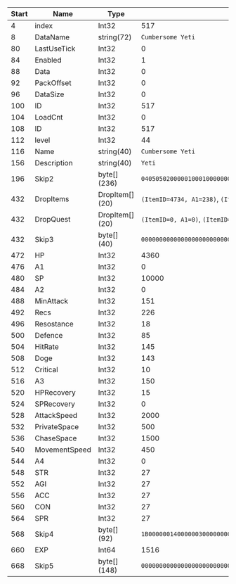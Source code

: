 |Start|Name|Type|Example|
|---|---|---|---|
|4|index|Int32|517|
|8|DataName|string(72)|`Cumbersome Yeti`|
|80|LastUseTick|Int32|0|
|84|Enabled|Int32|1|
|88|Data|Int32|0|
|92|PackOffset|Int32|0|
|96|DataSize|Int32|0|
|100|ID|Int32|517|
|104|LoadCnt|Int32|0|
|108|ID|Int32|517|
|112|level|Int32|44|
|116|Name|string(40)|`Cumbersome Yeti`|
|156|Description|string(40)|`Yeti`|
|196|Skip2|byte[] (236)|`0405050200000100010000000000000000000000000000000000000000000000010000000000000001006E0064008C018D018E010000CEFF0000FFFFFFFFFFFFFFFFFFFFFFFFFFFFFFFFFFFFFFFFFFFFFFFFFFFFFFFFFFFFFFFFFFFFFFFFFFFF2731704027317040B4C85E4028000105000205008F018E01000000000000000000000000000000000101000000000000000000001900000064000000FFFFFFFFFFFFFFFFFFFFFFFFFFFFFFFFFFFFFFFFFFFFFFFFFFFFFFFFFFFFFFFFFFFFFFFFFFFFFFFFFFFFFFFFFFFFFFFFFFFFFFFFFFFFFFFFFFFFFFFFFFFFFFFFFFFFFFFFFFFFFFFFFFFFFFFFFFFFFFFF`|
|432|DropItems|DropItem[] (20)|`(ItemID=4734, A1=238)`, `(ItemID=4838, A1=285)`,`(ItemID=1637, A1=10000)`, `(ItemID=1632, A1=100000)`, `(ItemID=3123, A1=2500)`, `(ItemID=2210, A1=50000)`, `(ItemID=107, A1=166666)`, `(ItemID=1002, A1=50000)`, `(ItemID=-1, A1=-1)`, `(ItemID=-1, A1=-1)`, `(ItemID=-1, A1=-1)`, `(ItemID=-1, A1=-1)`, `(ItemID=-1, A1=-1)`, `(ItemID=-1, A1=-1)`, `(ItemID=-1, A1=-1)`, `(ItemID=-1, A1=-1)`, `(ItemID=-1, A1=-1)`, `(ItemID=-1, A1=-1)`, `(ItemID=-1, A1=-1)`, `(ItemID=-1, A1=-1)`|
|432|DropQuest|DropItem[] (20)|`(ItemID=0, A1=0)`, `(ItemID=-1, A1=-1)`, `(ItemID=-1, A1=-1)`, `(ItemID=-1, A1=-1)`, `(ItemID=-1, A1=-1)`, `(ItemID=-1, A1=-1)`, `(ItemID=-1, A1=-1)`, `(ItemID=-1, A1=-1)`, `(ItemID=-1, A1=-1)`, `(ItemID=-1, A1=-1)`, `(ItemID=-1, A1=-1)`, `(ItemID=-1, A1=-1)`, `(ItemID=-1, A1=-1)`, `(ItemID=-1, A1=-1)`, `(ItemID=-1, A1=-1)`, `(ItemID=-1, A1=-1)`, `(ItemID=-1, A1=-1)`, `(ItemID=-1, A1=-1)`, `(ItemID=-1, A1=-1)`, `(ItemID=-1, A1=-1)`|
|432|Skip3|byte[] (40)|`0000000000000000000000000500000001000000E803000000000000000000000100000000000000`|
|472|HP|Int32|4360|
|476|A1|Int32|0|
|480|SP|Int32|10000|
|484|A2|Int32|0|
|488|MinAttack|Int32|151|
|492|Recs|Int32|226|
|496|Resostance|Int32|18|
|500|Defence|Int32|85|
|504|HitRate|Int32|145|
|508|Doge|Int32|143|
|512|Critical|Int32|10|
|516|A3|Int32|150|
|520|HPRecovery|Int32|15|
|524|SPRecovery|Int32|0|
|528|AttackSpeed|Int32|2000|
|532|PrivateSpace|Int32|500|
|536|ChaseSpace|Int32|1500|
|540|MovementSpeed|Int32|450|
|544|A4|Int32|0|
|548|STR|Int32|27|
|552|AGI|Int32|27|
|556|ACC|Int32|27|
|560|CON|Int32|27|
|564|SPR|Int32|27|
|568|Skip4|byte[] (92)|`1B00000014000000300000000000000000000000000000000000000000000000000000000000000000300000000000000000000000000000000000000000000000000000000000000000300000000000000000000000000000000000`|
|660|EXP|Int64|1516|
|668|Skip5|byte[] (148)|`0000000000000000000000000000000000000000000000000000000000000000000000000000000000000000000000000000000000000000000000000000000000000000000000000000000000000000000000000000000000000000000000000000000000000000000000000000000000000000000000000000000000000000000000000000803F0000803F0000803F00000000`|
